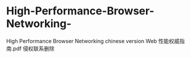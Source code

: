 # High-Performance-Browser-Networking-
High Performance Browser Networking chinese version
Web 性能权威指南.pdf
侵权联系删除
